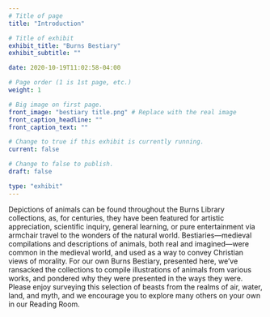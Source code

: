```yaml
---
# Title of page
title: "Introduction"

# Title of exhibit
exhibit_title: "Burns Bestiary"
exhibit_subtitle: ""

date: 2020-10-19T11:02:58-04:00

# Page order (1 is 1st page, etc.)
weight: 1 

# Big image on first page.
front_image: "bestiary title.png" # Replace with the real image
front_caption_headline: ""
front_caption_text: ""

# Change to true if this exhibit is currently running.
current: false

# Change to false to publish.
draft: false

type: "exhibit"
---
```


Depictions of animals can be found throughout the Burns Library collections, as, for centuries,  they have been featured for artistic appreciation, scientific inquiry, general learning, or pure entertainment via armchair travel to the wonders of the natural world. Bestiaries—medieval compilations and descriptions of animals, both real and imagined—were common in the medieval world, and used as a way to convey Christian views of morality. For our own Burns Bestiary, presented here, we’ve ransacked the collections to compile illustrations of animals from various works, and pondered why they were presented in the ways they were. Please enjoy surveying this selection of beasts from the realms of air, water, land, and myth, and we encourage you to explore many others on your own in our Reading Room.
